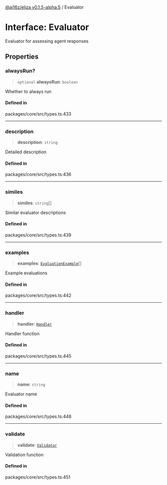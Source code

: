 [@ai16z/eliza v0.1.5-alpha.5](../index.md) / Evaluator

# Interface: Evaluator

Evaluator for assessing agent responses

## Properties

### alwaysRun?

> `optional` **alwaysRun**: `boolean`

Whether to always run

#### Defined in

packages/core/src/types.ts:433

***

### description

> **description**: `string`

Detailed description

#### Defined in

packages/core/src/types.ts:436

***

### similes

> **similes**: `string`[]

Similar evaluator descriptions

#### Defined in

packages/core/src/types.ts:439

***

### examples

> **examples**: [`EvaluationExample`](EvaluationExample.md)[]

Example evaluations

#### Defined in

packages/core/src/types.ts:442

***

### handler

> **handler**: [`Handler`](../type-aliases/Handler.md)

Handler function

#### Defined in

packages/core/src/types.ts:445

***

### name

> **name**: `string`

Evaluator name

#### Defined in

packages/core/src/types.ts:448

***

### validate

> **validate**: [`Validator`](../type-aliases/Validator.md)

Validation function

#### Defined in

packages/core/src/types.ts:451

